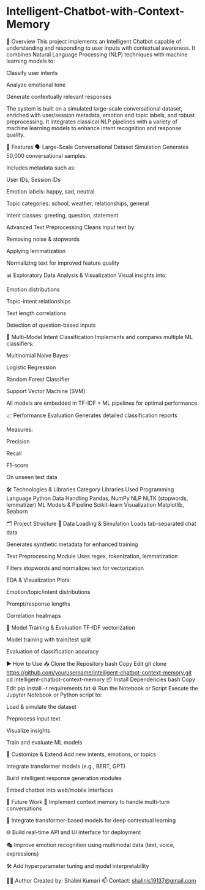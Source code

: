 # Intelligent-Chatbot-with-Context-Memory

🌟 Overview
This project implements an Intelligent Chatbot capable of understanding and responding to user inputs with contextual awareness. It combines Natural Language Processing (NLP) techniques with machine learning models to:

Classify user intents

Analyze emotional tone

Generate contextually relevant responses

The system is built on a simulated large-scale conversational dataset, enriched with user/session metadata, emotion and topic labels, and robust preprocessing. It integrates classical NLP pipelines with a variety of machine learning models to enhance intent recognition and response quality.

🚀 Features
🗣️ Large-Scale Conversational Dataset Simulation
Generates 50,000 conversational samples.

Includes metadata such as:

User IDs, Session IDs

Emotion labels: happy, sad, neutral

Topic categories: school, weather, relationships, general

Intent classes: greeting, question, statement

 Advanced Text Preprocessing
Cleans input text by:

Removing noise & stopwords

Applying lemmatization

Normalizing text for improved feature quality

📊 Exploratory Data Analysis & Visualization
Visual insights into:

Emotion distributions

Topic-intent relationships

Text length correlations

Detection of question-based inputs

🧠 Multi-Model Intent Classification
Implements and compares multiple ML classifiers:

Multinomial Naive Bayes

Logistic Regression

Random Forest Classifier

Support Vector Machine (SVM)

All models are embedded in TF-IDF + ML pipelines for optimal performance.

📈 Performance Evaluation
Generates detailed classification reports

Measures:

Precision

Recall

F1-score

On unseen test data

🛠️ Technologies & Libraries
Category	Libraries Used
Programming Language	Python
Data Handling	Pandas, NumPy
NLP	NLTK (stopwords, lemmatizer)
ML Models & Pipeline	Scikit-learn
Visualization	Matplotlib, Seaborn

🗂️ Project Structure
📁 Data Loading & Simulation
Loads tab-separated chat data

Generates synthetic metadata for enhanced training

 Text Preprocessing Module
Uses regex, tokenization, lemmatization

Filters stopwords and normalizes text for vectorization

 EDA & Visualization
Plots:

Emotion/topic/intent distributions

Prompt/response lengths

Correlation heatmaps

🧪 Model Training & Evaluation
TF-IDF vectorization

Model training with train/test split

Evaluation of classification accuracy

▶️ How to Use
📥 Clone the Repository
bash
Copy
Edit
git clone https://github.com/yourusername/intelligent-chatbot-context-memory.git
cd intelligent-chatbot-context-memory
📦 Install Dependencies
bash
Copy
Edit
pip install -r requirements.txt
⚙️ Run the Notebook or Script
Execute the Jupyter Notebook or Python script to:

Load & simulate the dataset

Preprocess input text

Visualize insights

Train and evaluate ML models

🔧 Customize & Extend
Add new intents, emotions, or topics

Integrate transformer models (e.g., BERT, GPT)

Build intelligent response generation modules

Embed chatbot into web/mobile interfaces

🔮 Future Work
🧠 Implement context memory to handle multi-turn conversations

🔗 Integrate transformer-based models for deep contextual learning

🌐 Build real-time API and UI interface for deployment

🎭 Improve emotion recognition using multimodal data (text, voice, expressions)

🛠️ Add hyperparameter tuning and model interpretability

👩‍💻 Author
Created by:  Shalini Kumari
📫 Contact: shalinis19137@gmail.com

